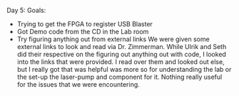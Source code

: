 
Day 5:
Goals:

- Trying to get the FPGA to register USB Blaster
- Got Demo code from the CD in the Lab room
- Try figuring anything out from external links
	We were given some external links to look and read via Dr. Zimmerman. While Ulrik and Seth did their respective on the figuring out anything out with code, I looked into the links that were provided. I read over them and looked out else, but I really got that was helpful was more so for understanding the lab or the set-up the laser-pump and component for it. Nothing really useful for the issues that we were encountering.